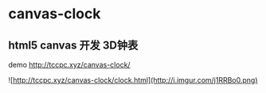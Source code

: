 # canvas-clock

## html5 canvas 开发 3D钟表

demo http://tccpc.xyz/canvas-clock/

![http://tccpc.xyz/canvas-clock/clock.html](http://i.imgur.com/j1RRBo0.png)
